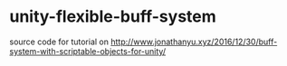 # unity-flexible-buff-system
source code for tutorial on http://www.jonathanyu.xyz/2016/12/30/buff-system-with-scriptable-objects-for-unity/
